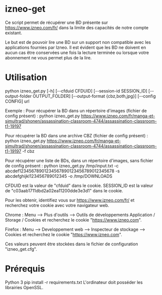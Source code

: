 # izneo-get
Ce script permet de récupérer une BD présente sur https://www.izneo.com/fr/ dans la limite des capacités de notre compte existant.

Le but est de pouvoir lire une BD sur un support non compatible avec les applications fournies par Izneo. 
Il est évident que les BD ne doivent en aucun cas être conservées une fois la lecture terminée ou lorsque votre abonnement ne vous permet plus de la lire.


# Utilisation
python izneo_get.py [-h] 
                [--cfduid CFDUID]
                [--session-id SESSION_ID] 
                [--output-folder OUTPUT_FOLDER]
                [--output-format {cbz,both,jpg}] [--config CONFIG]
                url

Exemple : 
Pour récupérer la BD dans un répertoire d'images (fichier de config présent) : 
python izneo_get.py https://www.izneo.com/fr/manga-et-simultrad/shonen/assassination-classroom-4744/assassination-classroom-t1-19197

Pour récupérer la BD dans une archive CBZ (fichier de config présent) :
python izneo_get.py https://www.izneo.com/fr/manga-et-simultrad/shonen/assassination-classroom-4744/assassination-classroom-t1-19197 -f cbz

Pour récupérer une liste de BDs, dans un répertoire d'images, sans fichier de config présent : 
python izneo_get.py /tmp/input.txt -c abcdef12345678901234567890123456789012345678 -s abcdefghijkl123456789012345 -o /tmp/DOWNLOADS

CFDUID est la valeur de "cfduid" dans le cookie.
SESSION_ID est la valeur de "c03aab1711dbd2a02ea11200dde3e3d1" dans le cookie.

Pour les obtenir, identifiez vous sur https://www.izneo.com/fr/ et recherchez votre cookie avec votre navigateur web.

Chrome : 
Menu --> Plus d'outils --> Outils de développements
Application / Storage / Cookies
et recherchez le cookie "https://www.izneo.com".

Firefox : 
Menu --> Developpement web --> Inspecteur de stockage --> Cookies
et recherchez le cookie "https://www.izneo.com".

Ces valeurs peuvent être stockées dans le fichier de configuration "izneo_get.cfg".


# Prérequis
Python 3
pip install -r requirements.txt
L'ordinateur doit posséder les librairies OpenSSL. 
